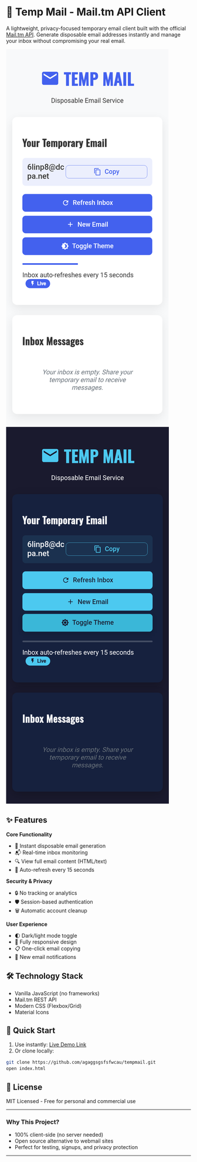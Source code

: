 # 📧 Temp Mail - Mail.tm API Client  

A lightweight, privacy-focused temporary email client built with the official [Mail.tm API](https://docs.mail.tm/). Generate disposable email addresses instantly and manage your inbox without compromising your real email.

![Screenshot](screenshot.png)![Dark Screenshot](darkscreenshot.png)

## ✨ Features

**Core Functionality**
- 🚀 Instant disposable email generation
- 📬 Real-time inbox monitoring
- 🔍 View full email content (HTML/text)
- 🔄 Auto-refresh every 15 seconds

**Security & Privacy**
- 🔒 No tracking or analytics
- 🛡️ Session-based authentication
- 🗑️ Automatic account cleanup

**User Experience**
- 🌓 Dark/light mode toggle
- 📱 Fully responsive design
- 📋 One-click email copying
- 🔔 New email notifications

## 🛠️ Technology Stack
- Vanilla JavaScript (no frameworks)
- Mail.tm REST API
- Modern CSS (Flexbox/Grid)
- Material Icons

## 🚀 Quick Start
1. Use instantly: [Live Demo Link](https://agaggsgsfsfwcau.github.io/tempmail/)
2. Or clone locally:
```bash
git clone https://github.com/agaggsgsfsfwcau/tempmail.git
open index.html
```

## 📜 License
MIT Licensed - Free for personal and commercial use

---

### Why This Project?
- 100% client-side (no server needed)
- Open source alternative to webmail sites
- Perfect for testing, signups, and privacy protection

---
